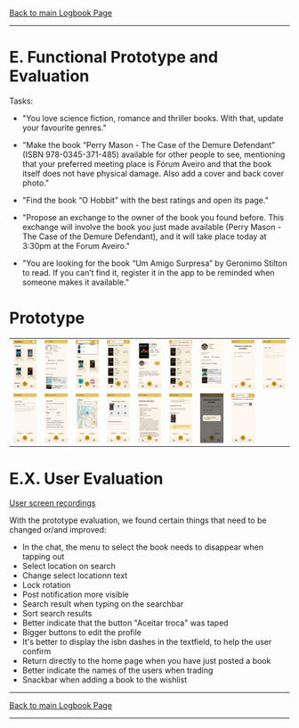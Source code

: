 [Back to main Logbook Page](../hci_logbook.md)

---

# E. Functional Prototype and Evaluation

Tasks:

- "You love science fiction, romance and thriller books. With that, update your favourite genres."

- "Make the book “Perry Mason - The Case of the Demure Defendant” (ISBN 978-0345-371-485) available for other people to see, mentioning that your preferred meeting place is Fórum Aveiro and that the book itself does not have physical damage. Also add a cover and back cover photo."

- "Find the book “O Hobbit” with the best ratings and open its page."

- "Propose an exchange to the owner of the book you found before. This exchange will involve the book you just made available (Perry Mason - The Case of the Demure Defendant), and it will take place today at 3:30pm at the Forum Aveiro."

- "You are looking for the book “Um Amigo Surpresa” by Geronimo Stilton to read. If you can’t find it, register it in the app to be reminded when someone makes it available."

# Prototype
<table>
<tr>
    <td>
        <img src="images/01.jpg" width="200">
    </td>
    <td>
        <img src="images/02.jpg" width="200">
    </td>
    <td>
        <img src="images/03.jpg" width="200">
    </td>
    <td>
        <img src="images/04.jpg" width="200">
    </td>
    <td>
        <img src="images/05.jpg" width="200">
    </td>
    <td>
        <img src="images/06.jpg" width="200">
    </td>
    <td>
        <img src="images/07.jpg" width="200">
    </td>
    <td>
        <img src="images/08.jpg" width="200">
    </td>
    <td>
        <img src="images/09.jpg" width="200">
    </td>
    </tr>
    <tr>
    <td>
        <img src="images/10.jpg" width="200">
    </td>
    <td>
        <img src="images/11.jpg" width="200">
    </td>
    <td>
        <img src="images/12.jpg" width="200">
    </td>
    <td>
        <img src="images/13.jpg" width="200">
    </td>
    <td>
        <img src="images/14.jpg" width="200">
    </td>
    <td>
        <img src="images/15.jpg" width="200">
    </td>
    <td>
        <img src="images/16.jpg" width="200">
    </td>
    <td>
        <img src="images/17.jpg" width="200">
    </td>
    </tr>
</table>


# E.X. User Evaluation

[User screen recordings](https://drive.google.com/drive/folders/1ml2vwxHAi8qVEqWIX87hyjiFsuQmDWBM?usp=sharing)

With the prototype evaluation, we found certain things that need to be changed or/and improved:

- In the chat, the menu to select the book needs to disappear when tapping out
- Select location on search
- Change select locationn text
- Lock rotation
- Post notification more visible
- Search result when typing on the searchbar
- Sort search results
- Better indicate that the button "Aceitar troca" was taped
- Bigger buttons to edit the profile
- It's better to display the isbn dashes in the textfield, to help the user confirm
- Return directly to the home page when you have just posted a book
- Better indicate the names of the users when trading
- Snackbar when adding a book to the wishlist

---
[Back to main Logbook Page](../hci_logbook.md)

---